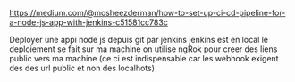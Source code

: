 https://medium.com/@mosheezderman/how-to-set-up-ci-cd-pipeline-for-a-node-js-app-with-jenkins-c51581cc783c


Deployer une appi node js depuis git par jenkins
jenkins est en local
le deploiement se fait sur ma machine
on utilise ngRok pour creer des liens public vers ma machine (ce ci est indispensable car les webhook exigent des des url public et non des localhots)
